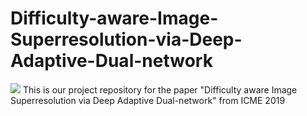 # Difficulty-aware-Image-Superresolution-via-Deep-Adaptive-Dual-network
![](https://github.com/xzwlx/Difficulty-aware-Image-Superresolution-via-Deep-Adaptive-Dual-network/master/ImageCache/compare.png)
This is our project repository for the paper "Difficulty aware Image Superresolution via Deep Adaptive Dual-network" from ICME 2019
